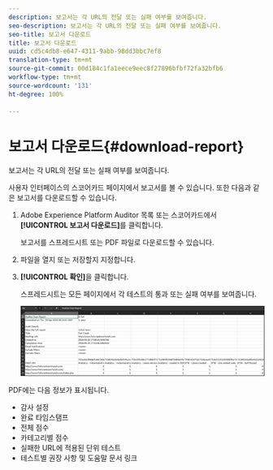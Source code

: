```yaml
---
description: 보고서는 각 URL의 전달 또는 실패 여부를 보여줍니다.
seo-description: 보고서는 각 URL의 전달 또는 실패 여부를 보여줍니다.
seo-title: 보고서 다운로드
title: 보고서 다운로드
uuid: cd5c4db8-e647-4311-9abb-98dd3bbc7ef8
translation-type: tm+mt
source-git-commit: 00d184c1fa1eece9eec8f27896bfbf72fa32bfb6
workflow-type: tm+mt
source-wordcount: '131'
ht-degree: 100%

---
```



# 보고서 다운로드{#download-report}

보고서는 각 URL의 전달 또는 실패 여부를 보여줍니다.

사용자 인터페이스의 스코어카드 페이지에서 보고서를 볼 수 있습니다. 또한 다음과 같은 보고서를 다운로드할 수 있습니다.

1. Adobe Experience Platform Auditor 목록 또는 스코어카드에서 **[!UICONTROL 보고서 다운로드]**&#x200B;를 클릭합니다.

   보고서를 스프레드시트 또는 PDF 파일로 다운로드할 수 있습니다.
1. 파일을 열지 또는 저장할지 지정합니다.

1. **[!UICONTROL 확인]**&#x200B;을 클릭합니다.

   스프레드시트는 모든 페이지에서 각 테스트의 통과 또는 실패 여부를 보여줍니다.

   ![](assets/sheet.png)

PDF에는 다음 정보가 표시됩니다.

* 감사 설정
* 완료 타임스탬프
* 전체 점수
* 카테고리별 점수
* 실패한 URL에 적용된 단위 테스트
* 테스트별 권장 사항 및 도움말 문서 링크

